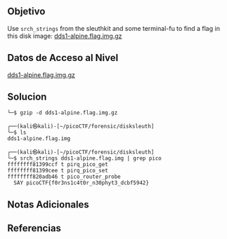 ## Objetivo

Use `srch_strings` from the sleuthkit and some terminal-fu to find a flag in this disk image: [dds1-alpine.flag.img.gz](https://mercury.picoctf.net/static/ac394d24f88e51a09cc909687cf6d853/dds1-alpine.flag.img.gz)

## Datos de Acceso al Nivel

[dds1-alpine.flag.img.gz](https://mercury.picoctf.net/static/ac394d24f88e51a09cc909687cf6d853/dds1-alpine.flag.img.gz)
## Solucion

```
└─$ gzip -d dds1-alpine.flag.img.gz 
 
┌──(kali㉿kali)-[~/picoCTF/forensic/disksleuth]
└─$ ls
dds1-alpine.flag.img

┌──(kali㉿kali)-[~/picoCTF/forensic/disksleuth]
└─$ srch_strings dds1-alpine.flag.img | grep pico
ffffffff81399ccf t pirq_pico_get
ffffffff81399cee t pirq_pico_set
ffffffff820adb46 t pico_router_probe
  SAY picoCTF{f0r3ns1c4t0r_n30phyt3_dcbf5942}

```

## Notas Adicionales



## Referencias